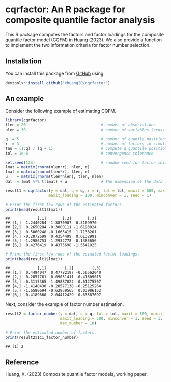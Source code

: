 
# cqrfactor: An R package for composite quantile factor analysis

This R package computes the factors and factor loadings for the
composite quantile factor model (CQFM) in Huang (2023). We also provide
a function to implement the two information criteria for factor number
selection.

## Installation

You can install this package from
[GitHub](https://github.com/xhuang20/cqrfactor.git) using

``` r
devtools::install_github("xhuang20/cqrfactor")
```

## An example

Consider the following example of estimating CQFM.

``` r
library(cqrfactor)
tlen = 20                                 # number of observations
nlen = 30                                 # number of variables (cross-section units)

q  = 5                                    # number of quanile positions in CQFM
r  = 3                                    # number of factors in simulation
tau = (1:q) / (q + 1)                     # compute q quantile positions
tol = 1e-6                                # convergence tolerance 

set.seed(123)                             # random seed for factor initialization
lmat = matrix(rnorm(nlen*r), nlen, r)
fmat = matrix(rnorm(tlen*r), tlen, r)
u    = matrix(rnorm(tlen*nlen), tlen, nlen)
dat  = fmat %*% t(lmat) + u               # The dimension of the data is tlen*nlen.

result1 = cqrfactor(y = dat, q = q, r = r, tol = tol, maxit = 500, maxit_factor = 500, 
                   maxit_loading = 100, minconver = 1, seed = 1)

# Print the first few rows of the estimated factors.
print(head(result1$fmat))
```

    ##            [,1]       [,2]       [,3]
    ## [1,]  1.2440284 -1.3870907  0.3169970
    ## [2,]  0.2650284 -0.3000111 -1.6193824
    ## [3,]  0.5060248 -0.1665415  1.7133201
    ## [4,] -0.2872699  0.4354499  0.6132991
    ## [5,] -1.2986753 -1.2932778 -0.1385656
    ## [6,]  0.4276419  0.4375698 -1.5541025

``` r
# Print the first few rows of the esimated factor loadings.
print(head(result1$lmat))
```

    ##            [,1]        [,2]        [,3]
    ## [1,]  0.4494047  0.47782197 -0.56562040
    ## [2,] -0.2857761  0.09051411  0.41609015
    ## [3,] -0.3115365 -1.49887024 -0.61275507
    ## [4,] -1.4140430 -0.28577138 -0.25125264
    ## [5,] -1.6580694 -0.62859565  0.03986152
    ## [6,] -0.4189660 -2.04412429 -0.63587697

Next, consider the example of factor number estimation.

``` r
result2 = factor_number(y = dat, q = q, tol = tol, maxit = 500, maxit_factor = 500, 
                        maxit_loading = 500, minconver = 1, seed = 1, 
                        max_number = 10) 

# Print the estimated number of factors.
print(result2$IC1_factor_number)
```

    ## [1] 2

## Reference

Huang, X. (2023) Composite quantile factor models, working paper.

